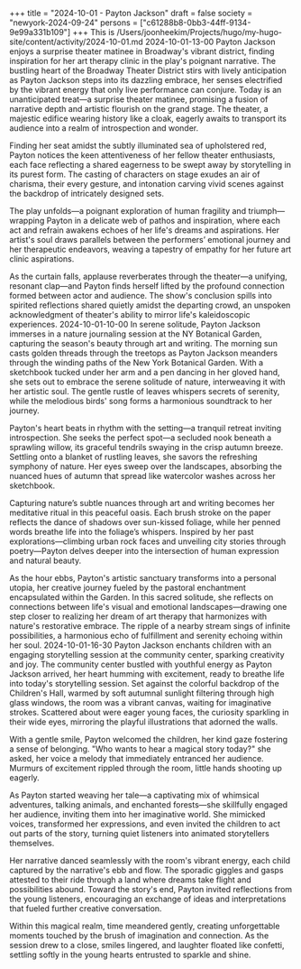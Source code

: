 +++
title = "2024-10-01 - Payton Jackson"
draft = false
society = "newyork-2024-09-24"
persons = ["c61288b8-0bb3-44ff-9134-9e99a331b109"]
+++
This is /Users/joonheekim/Projects/hugo/my-hugo-site/content/activity/2024-10-01.md
2024-10-01-13-00
Payton Jackson enjoys a surprise theater matinee in Broadway's vibrant district, finding inspiration for her art therapy clinic in the play's poignant narrative.
The bustling heart of the Broadway Theater District stirs with lively anticipation as Payton Jackson steps into its dazzling embrace, her senses electrified by the vibrant energy that only live performance can conjure. Today is an unanticipated treat—a surprise theater matinee, promising a fusion of narrative depth and artistic flourish on the grand stage. The theater, a majestic edifice wearing history like a cloak, eagerly awaits to transport its audience into a realm of introspection and wonder.

Finding her seat amidst the subtly illuminated sea of upholstered red, Payton notices the keen attentiveness of her fellow theater enthusiasts, each face reflecting a shared eagerness to be swept away by storytelling in its purest form. The casting of characters on stage exudes an air of charisma, their every gesture, and intonation carving vivid scenes against the backdrop of intricately designed sets.

The play unfolds—a poignant exploration of human fragility and triumph—wrapping Payton in a delicate web of pathos and inspiration, where each act and refrain awakens echoes of her life's dreams and aspirations. Her artist's soul draws parallels between the performers’ emotional journey and her therapeutic endeavors, weaving a tapestry of empathy for her future art clinic aspirations.

As the curtain falls, applause reverberates through the theater—a unifying, resonant clap—and Payton finds herself lifted by the profound connection formed between actor and audience. The show's conclusion spills into spirited reflections shared quietly amidst the departing crowd, an unspoken acknowledgment of theater's ability to mirror life's kaleidoscopic experiences.
2024-10-01-10-00
In serene solitude, Payton Jackson immerses in a nature journaling session at the NY Botanical Garden, capturing the season's beauty through art and writing.
The morning sun casts golden threads through the treetops as Payton Jackson meanders through the winding paths of the New York Botanical Garden. With a sketchbook tucked under her arm and a pen dancing in her gloved hand, she sets out to embrace the serene solitude of nature, interweaving it with her artistic soul. The gentle rustle of leaves whispers secrets of serenity, while the melodious birds' song forms a harmonious soundtrack to her journey.

Payton's heart beats in rhythm with the setting—a tranquil retreat inviting introspection. She seeks the perfect spot—a secluded nook beneath a sprawling willow, its graceful tendrils swaying in the crisp autumn breeze. Settling onto a blanket of rustling leaves, she savors the refreshing symphony of nature. Her eyes sweep over the landscapes, absorbing the nuanced hues of autumn that spread like watercolor washes across her sketchbook.

Capturing nature’s subtle nuances through art and writing becomes her meditative ritual in this peaceful oasis. Each brush stroke on the paper reflects the dance of shadows over sun-kissed foliage, while her penned words breathe life into the foliage’s whispers. Inspired by her past explorations—climbing urban rock faces and unveiling city stories through poetry—Payton delves deeper into the intersection of human expression and natural beauty.

As the hour ebbs, Payton's artistic sanctuary transforms into a personal utopia, her creative journey fueled by the pastoral enchantment encapsulated within the Garden. In this sacred solitude, she reflects on connections between life's visual and emotional landscapes—drawing one step closer to realizing her dream of art therapy that harmonizes with nature's restorative embrace. The ripple of a nearby stream sings of infinite possibilities, a harmonious echo of fulfillment and serenity echoing within her soul.
2024-10-01-16-30
Payton Jackson enchants children with an engaging storytelling session at the community center, sparking creativity and joy.
The community center bustled with youthful energy as Payton Jackson arrived, her heart humming with excitement, ready to breathe life into today's storytelling session. Set against the colorful backdrop of the Children's Hall, warmed by soft autumnal sunlight filtering through high glass windows, the room was a vibrant canvas, waiting for imaginative strokes. Scattered about were eager young faces, the curiosity sparkling in their wide eyes, mirroring the playful illustrations that adorned the walls. 

With a gentle smile, Payton welcomed the children, her kind gaze fostering a sense of belonging. "Who wants to hear a magical story today?" she asked, her voice a melody that immediately entranced her audience. Murmurs of excitement rippled through the room, little hands shooting up eagerly. 

As Payton started weaving her tale—a captivating mix of whimsical adventures, talking animals, and enchanted forests—she skillfully engaged her audience, inviting them into her imaginative world. She mimicked voices, transformed her expressions, and even invited the children to act out parts of the story, turning quiet listeners into animated storytellers themselves.

Her narrative danced seamlessly with the room's vibrant energy, each child captured by the narrative's ebb and flow. The sporadic giggles and gasps attested to their ride through a land where dreams take flight and possibilities abound. Toward the story's end, Payton invited reflections from the young listeners, encouraging an exchange of ideas and interpretations that fueled further creative conversation.

Within this magical realm, time meandered gently, creating unforgettable moments touched by the brush of imagination and connection. As the session drew to a close, smiles lingered, and laughter floated like confetti, settling softly in the young hearts entrusted to sparkle and shine.
